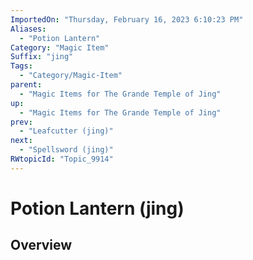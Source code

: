 ```yaml
---
ImportedOn: "Thursday, February 16, 2023 6:10:23 PM"
Aliases:
  - "Potion Lantern"
Category: "Magic Item"
Suffix: "jing"
Tags:
  - "Category/Magic-Item"
parent:
  - "Magic Items for The Grande Temple of Jing"
up:
  - "Magic Items for The Grande Temple of Jing"
prev:
  - "Leafcutter (jing)"
next:
  - "Spellsword (jing)"
RWtopicId: "Topic_9914"
---
```

# Potion Lantern (jing)
## Overview
